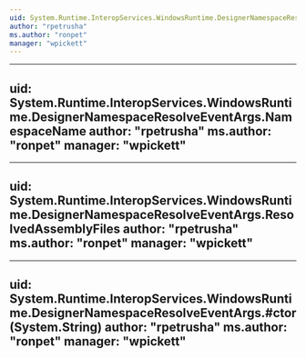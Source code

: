 ```yaml
---
uid: System.Runtime.InteropServices.WindowsRuntime.DesignerNamespaceResolveEventArgs
author: "rpetrusha"
ms.author: "ronpet"
manager: "wpickett"
---
```


---
uid: System.Runtime.InteropServices.WindowsRuntime.DesignerNamespaceResolveEventArgs.NamespaceName
author: "rpetrusha"
ms.author: "ronpet"
manager: "wpickett"
---

---
uid: System.Runtime.InteropServices.WindowsRuntime.DesignerNamespaceResolveEventArgs.ResolvedAssemblyFiles
author: "rpetrusha"
ms.author: "ronpet"
manager: "wpickett"
---

---
uid: System.Runtime.InteropServices.WindowsRuntime.DesignerNamespaceResolveEventArgs.#ctor(System.String)
author: "rpetrusha"
ms.author: "ronpet"
manager: "wpickett"
---
